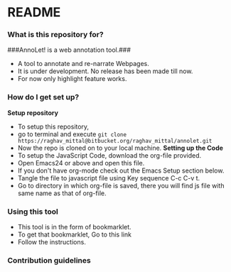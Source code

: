 # README #
### What is this repository for? ###

###AnnoLet! is a web annotation tool.###
* A tool to annotate and re-narrate Webpages.
* It is under development. No release has been made till now.
* For now only highlight feature works.

### How do I get set up? ###
**Setup repository**
* To setup this repository, 
* go to terminal and execute `git clone https://raghav_mittal@bitbucket.org/raghav_mittal/annolet.git`
* Now the repo is cloned on to your local machine.
**Setting up the Code**
* To setup the JavaScript Code, download the org-file provided.
* Open Emacs24 or above and open this file.
* If you don't have org-mode check out the Emacs Setup section below.
* Tangle the file to javascript file using Key sequence C-c C-v t.
* Go to directory in which org-file is saved, there you will find js file with same name as that of org-file.

### Using this tool ###
* This tool is in the form of bookmarklet.
* To get that bookmarklet, Go to this link
* Follow the instructions.

### Contribution guidelines ###
